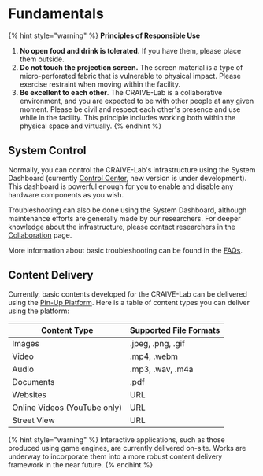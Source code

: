 # Fundamentals

{% hint style="warning" %}
**Principles of Responsible Use**

1. **No open food and drink is tolerated.** If you have them, please place them outside.
2. **Do not touch the projection screen.** The screen material is a type of micro-perforated fabric that is vulnerable to physical impact. Please exercise restraint when moving within the facility.&#x20;
3. **Be excellent to each other**. The CRAIVE-Lab is a collaborative environment, and you are expected to be with other people at any given moment. Please be civil and respect each other's presence and use while in the facility. This principle includes working both within the physical space and virtually.
{% endhint %}

## System Control

Normally, you can control the CRAIVE-Lab's infrastructure using the System Dashboard (currently [Control Center](http://129.161.12.139:3000), new version is under development). This dashboard is powerful enough for you to enable and disable any hardware components as you wish.

Troubleshooting can also be done using the System Dashboard, although maintenance efforts are generally made by our researchers. For deeper knowledge about the infrastructure, please contact researchers in the [Collaboration](contributing-to-the-craive-lab.md) page.

More information about basic troubleshooting can be found in the [FAQs](faqs.md).

## Content Delivery

Currently, basic contents developed for the CRAIVE-Lab can be delivered using the [Pin-Up Platform](https://samuelchabot.com/). Here is a table of content types you can deliver using the platform:

| Content Type                 | Supported File Formats |
| ---------------------------- | ---------------------- |
| Images                       | .jpeg, .png, .gif      |
| Video                        | .mp4, .webm            |
| Audio                        | .mp3, .wav, .m4a       |
| Documents                    | .pdf                   |
| Websites                     | URL                    |
| Online Videos (YouTube only) | URL                    |
| Street View                  | URL                    |

{% hint style="warning" %}
Interactive applications, such as those produced using game engines, are currently delivered on-site. Works are underway to incorporate them into a more robust content delivery framework in the near future.
{% endhint %}
